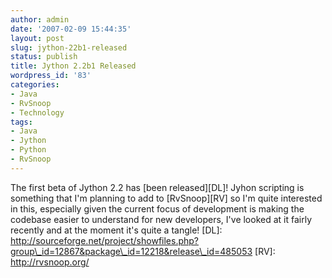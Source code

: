 ```yaml
---
author: admin
date: '2007-02-09 15:44:35'
layout: post
slug: jython-22b1-released
status: publish
title: Jython 2.2b1 Released
wordpress_id: '83'
categories:
- Java
- RvSnoop
- Technology
tags:
- Java
- Jython
- Python
- RvSnoop
---
```


The first beta of Jython 2.2 has [been released][DL]! Jyhon scripting is
something that I'm planning to add to [RvSnoop][RV] so I'm quite
interested in this, especially given the current focus of development is
making the codebase easier to understand for new developers, I've looked
at it fairly recently and at the moment it's quite a tangle! [DL]:
http://sourceforge.net/project/showfiles.php?group\_id=12867&package\_id=12218&release\_id=485053
[RV]: http://rvsnoop.org/
